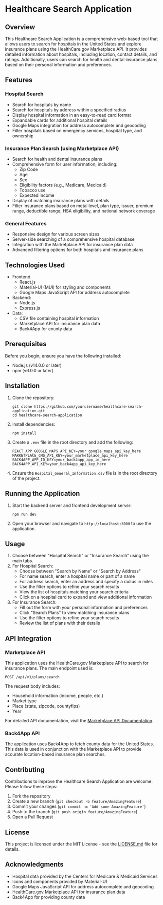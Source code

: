 # Healthcare Search Application

## Overview

This Healthcare Search Application is a comprehensive web-based tool that allows users to search for hospitals in the United States and explore insurance plans using the HealthCare.gov Marketplace API. It provides detailed information about hospitals, including location, contact details, and ratings. Additionally, users can search for health and dental insurance plans based on their personal information and preferences.

## Features

### Hospital Search
- Search for hospitals by name
- Search for hospitals by address within a specified radius
- Display hospital information in an easy-to-read card format
- Expandable cards for additional hospital details
- Google Maps integration for address autocomplete and geocoding
- Filter hospitals based on emergency services, hospital type, and ownership

### Insurance Plan Search (using Marketplace API)
- Search for health and dental insurance plans
- Comprehensive form for user information, including:
  - Zip Code
  - Age
  - Sex
  - Eligibility factors (e.g., Medicare, Medicaid)
  - Tobacco use
  - Expected income
- Display of matching insurance plans with details
- Filter insurance plans based on metal level, plan type, issuer, premium range, deductible range, HSA eligibility, and national network coverage

### General Features
- Responsive design for various screen sizes
- Server-side searching of a comprehensive hospital database
- Integration with the Marketplace API for insurance plan data
- Advanced filtering options for both hospitals and insurance plans

## Technologies Used

- Frontend:
  - React.js
  - Material-UI (MUI) for styling and components
  - Google Maps JavaScript API for address autocomplete
- Backend:
  - Node.js
  - Express.js
- Data:
  - CSV file containing hospital information
  - Marketplace API for insurance plan data
  - Back4App for county data

## Prerequisites

Before you begin, ensure you have the following installed:
- Node.js (v14.0.0 or later)
- npm (v6.0.0 or later)

## Installation

1. Clone the repository:
   ```
   git clone https://github.com/yourusername/healthcare-search-application.git
   cd healthcare-search-application
   ```

2. Install dependencies:
   ```
   npm install
   ```

3. Create a `.env` file in the root directory and add the following:
   ```
   REACT_APP_GOOGLE_MAPS_API_KEY=your_google_maps_api_key_here
   MARKETPLACE_CMS_API_KEY=your_marketplace_api_key_here
   BACK4APP_APP_ID_KEY=your_back4app_app_id_here
   BACK4APP_API_KEY=your_back4app_api_key_here
   ```

4. Ensure the `Hospital_General_Information.csv` file is in the root directory of the project.

## Running the Application

1. Start the backend server and frontend development server:
   ```
   npm run dev
   ```

2. Open your browser and navigate to `http://localhost:3000` to use the application.

## Usage

1. Choose between "Hospital Search" or "Insurance Search" using the main tabs.
2. For Hospital Search:
   - Choose between "Search by Name" or "Search by Address"
   - For name search, enter a hospital name or part of a name
   - For address search, enter an address and specify a radius in miles
   - Use the filter options to refine your search results
   - View the list of hospitals matching your search criteria
   - Click on a hospital card to expand and view additional information
3. For Insurance Search:
   - Fill out the form with your personal information and preferences
   - Click "Search Plans" to view matching insurance plans
   - Use the filter options to refine your search results
   - Review the list of plans with their details

## API Integration

### Marketplace API

This application uses the HealthCare.gov Marketplace API to search for insurance plans. The main endpoint used is:

```
POST /api/v1/plans/search
```

The request body includes:
- Household information (income, people, etc.)
- Market type
- Place (state, zipcode, countyfips)
- Year

For detailed API documentation, visit the [Marketplace API Documentation](https://marketplace.api.healthcare.gov/api-docs/).

### Back4App API

The application uses Back4App to fetch county data for the United States. This data is used in conjunction with the Marketplace API to provide accurate location-based insurance plan searches.

## Contributing

Contributions to improve the Healthcare Search Application are welcome. Please follow these steps:

1. Fork the repository
2. Create a new branch (`git checkout -b feature/AmazingFeature`)
3. Commit your changes (`git commit -m 'Add some AmazingFeature'`)
4. Push to the branch (`git push origin feature/AmazingFeature`)
5. Open a Pull Request

## License

This project is licensed under the MIT License - see the [LICENSE.md](LICENSE.md) file for details.

## Acknowledgments

- Hospital data provided by the Centers for Medicare & Medicaid Services
- Icons and components provided by Material-UI
- Google Maps JavaScript API for address autocomplete and geocoding
- HealthCare.gov Marketplace API for insurance plan data
- Back4App for providing county data